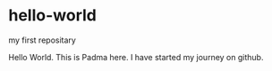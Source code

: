 # hello-world
my first repositary

Hello World.
This is Padma here.
I have started my journey on github.
